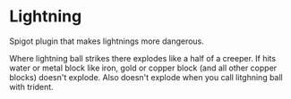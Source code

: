 # Lightning
Spigot plugin that makes lightnings more dangerous.

Where lightning ball strikes there explodes like a half of a creeper. If hits water or metal block like iron, gold or copper block (and all other copper blocks) doesn't explode. Also doesn't explode when you call litghning ball with trident. 
